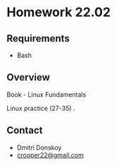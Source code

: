 # Homework 22.02

## Requirements

- Bash

## Overview

Book - Linux Fundamentals

Linux practice (27-35) .

## Contact

- Dmitri Donskoy
- crooper22@gmail.com
